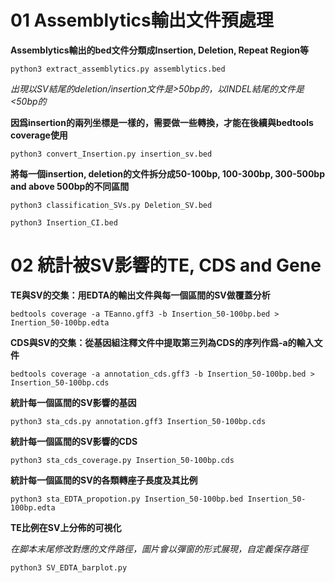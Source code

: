 # 01 Assemblytics輸出文件預處理

**Assemblytics輸出的bed文件分類成Insertion, Deletion, Repeat Region等**

    python3 extract_assemblytics.py assemblytics.bed
    
_出現以SV結尾的deletion/insertion文件是>50bp的，以INDEL結尾的文件是<50bp的_

**因爲insertion的兩列坐標是一樣的，需要做一些轉換，才能在後續與bedtools coverage使用**

    python3 convert_Insertion.py insertion_sv.bed
    
**將每一個insertion, deletion的文件拆分成50-100bp, 100-300bp, 300-500bp and above 500bp的不同區間**

    python3 classification_SVs.py Deletion_SV.bed
    
    python3 Insertion_CI.bed
    
# 02 統計被SV影響的TE, CDS and Gene

**TE與SV的交集：用EDTA的輸出文件與每一個區間的SV做覆蓋分析**

    bedtools coverage -a TEanno.gff3 -b Insertion_50-100bp.bed > Inertion_50-100bp.edta
    
**CDS與SV的交集：從基因組注釋文件中提取第三列為CDS的序列作爲-a的輸入文件**

    bedtools coverage -a annotation_cds.gff3 -b Insertion_50-100bp.bed > Insertion_50-100bp.cds
    
**統計每一個區間的SV影響的基因**

    python3 sta_cds.py annotation.gff3 Insertion_50-100bp.cds
    
**統計每一個區間的SV影響的CDS**

    python3 sta_cds_coverage.py Insertion_50-100bp.cds
    
**統計每一個區間的SV的各類轉座子長度及其比例**

    python3 sta_EDTA_propotion.py Insertion_50-100bp.bed Insertion_50-100bp.edta
    
**TE比例在SV上分佈的可視化**

_在脚本末尾修改對應的文件路徑，圖片會以彈窗的形式展現，自定義保存路徑_

    python3 SV_EDTA_barplot.py
    
    
